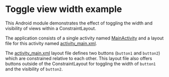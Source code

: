 # Toggle view width example

This Android module demonstrates the effect of toggling the width and visibility of views within a ConstraintLayout.

The application consists of a single activity named [MainActivity](src/main/java/com/tazkiyatech/constraintlayout/app2/MainActivity.kt) and a layout file for this activity named [activity_main.xml](src/main/res/layout/activity_main.xml).

The [activity_main.xml](src/main/res/layout/activity_main.xml) layout file defines two buttons (`button1` and `button2`) which are constrained relative to each other. This layout file also offers buttons outside of the ConstraintLayout for toggling the width of `button1` and the visibility of `button2`.